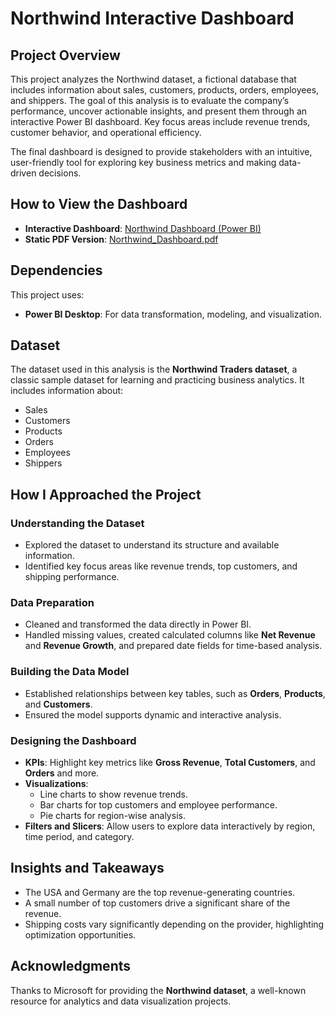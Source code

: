 # Northwind Interactive Dashboard

## Project Overview
This project analyzes the Northwind dataset, a fictional database that includes information about sales, customers, products, orders, employees, and shippers. The goal of this analysis is to evaluate the company’s performance, uncover actionable insights, and present them through an interactive Power BI dashboard. Key focus areas include revenue trends, customer behavior, and operational efficiency.

The final dashboard is designed to provide stakeholders with an intuitive, user-friendly tool for exploring key business metrics and making data-driven decisions.

## How to View the Dashboard
- **Interactive Dashboard**: [Northwind Dashboard (Power BI)](https://app.powerbi.com/view?r=eyJrIjoiMGQ0NDhmMDItNTlhYy00OTU4LTgwNTctYWIzN2U3OWJkZDQ1IiwidCI6ImI4NjBiZTJmLTI1ZGMtNDc0ZC1iNzJiLTIxZmQ4YzA0NGRiMCJ9&pageName=e4d3beb05de0653c01a7)
- **Static PDF Version**: [Northwind_Dashboard.pdf](https://github.com/A-shiket/Northwind-Analysis-Power-BI/blob/main/NORTHWIND%20Dashboard.pdf)

## Dependencies
This project uses:
- **Power BI Desktop**: For data transformation, modeling, and visualization.

## Dataset
The dataset used in this analysis is the **Northwind Traders dataset**, a classic sample dataset for learning and practicing business analytics. It includes information about:
- Sales
- Customers
- Products
- Orders
- Employees
- Shippers

## How I Approached the Project

### Understanding the Dataset
- Explored the dataset to understand its structure and available information.
- Identified key focus areas like revenue trends, top customers, and shipping performance.

### Data Preparation
- Cleaned and transformed the data directly in Power BI.
- Handled missing values, created calculated columns like **Net Revenue** and **Revenue Growth**, and prepared date fields for time-based analysis.

### Building the Data Model
- Established relationships between key tables, such as **Orders**, **Products**, and **Customers**.
- Ensured the model supports dynamic and interactive analysis.

### Designing the Dashboard
- **KPIs**: Highlight key metrics like **Gross Revenue**, **Total Customers**, and **Orders** and more.
- **Visualizations**:
  - Line charts to show revenue trends.
  - Bar charts for top customers and employee performance.
  - Pie charts for region-wise analysis.
- **Filters and Slicers**: Allow users to explore data interactively by region, time period, and category.

## Insights and Takeaways
- The USA and Germany are the top revenue-generating countries.
- A small number of top customers drive a significant share of the revenue.
- Shipping costs vary significantly depending on the provider, highlighting optimization opportunities.

## Acknowledgments
Thanks to Microsoft for providing the **Northwind dataset**, a well-known resource for analytics and data visualization projects.

